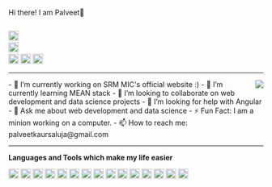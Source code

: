  Hi there! I am Palveet👋 
 
<code><a href="https://linkedin.com/in/palveetks"> <img height="20" src="https://cdns.iconmonstr.com/wp-content/assets/preview/2012/240/iconmonstr-linkedin-3.png"></a></code>
<code><a href="https://github.com/in/Palveet"> <img height="20" src="https://avatars1.githubusercontent.com/u/9919?s=200&v=4"></a></code>
<code><a href="https://twitter.com/palveet10"> <img height="20" src="https://www.iconfinder.com/data/icons/transparent-on-dark-grey/500/icon-03-512.png"></a></code>
<code><a href="https://www.hackerrank.com/palveet"><img height="20" src="https://geeksgod.com/wp-content/uploads/2020/04/hackerrank.png"></a></code>
<code><a href="https://leetcode.com/palveet/"><img height="20" src="https://media.licdn.com/dms/image/C4E0BAQFvx45x7j4Zhg/company-logo_200_200/0?e=2159024400&v=beta&t=Qk8MU_WjUw8GIpZtZhWF4rxpbuEEEJ6Eypq1q0loNzM"></a></code>
<hr>
<code><img align="right" src="https://media01.gameloft.com/web_mkt/minisites/minionrush/assets/mros/img/hi-res/minion-menu.png"></code>
- 🔭 I’m currently working on SRM MIC's official website :)
- 🌱 I’m currently learning MEAN stack
- 👯 I’m looking to collaborate on web development and data science projects
- 🤔 I’m looking for help with Angular
- 💬 Ask me about web development and data science
- ⚡️ Fun Fact: I am a minion working on a computer.
- 📫 How to reach me: palveetkaursaluja@gmail.com 
<hr>

**Languages and Tools which make my life easier**

<code><img height="20" src="https://upload.wikimedia.org/wikipedia/commons/thumb/6/61/HTML5_logo_and_wordmark.svg/1200px-HTML5_logo_and_wordmark.svg.png"></a></code>
<code><img height="20" src="https://upload.wikimedia.org/wikipedia/commons/thumb/d/d5/CSS3_logo_and_wordmark.svg/1200px-CSS3_logo_and_wordmark.svg.png"></a></code>
<code><img height="20" src="https://pbs.twimg.com/profile_images/827354992377860096/sUe4dG_L_400x400.jpg"></a></code>
<code><img height="20" src="https://upload.wikimedia.org/wikipedia/commons/thumb/c/cf/Angular_full_color_logo.svg/250px-Angular_full_color_logo.svg.png"></a></code>
<code><img height="20" src="https://miro.medium.com/max/640/1*-ivYkzeuYJedPKdEdfnNlg.png"></a></code>
<code><img height="20" src="https://images.g2crowd.com/uploads/product/image/social_landscape/social_landscape_21a537a2f60ea582bd213cab0722cb1a/express-js.png"></a></code>
<code><img height="20" src="https://upload.wikimedia.org/wikipedia/commons/thumb/d/d9/Node.js_logo.svg/1200px-Node.js_logo.svg.png"></a></code>
<code><img height="20" src="https://pbs.twimg.com/profile_images/532662364613525504/GN559Lfb.png"></a></code>
<code><img height="20" src="https://upload.wikimedia.org/wikipedia/commons/thumb/3/35/The_C_Programming_Language_logo.svg/1200px-The_C_Programming_Language_logo.svg.png"></code>
<code><img height="20" src="https://encrypted-tbn0.gstatic.com/images?q=tbn%3AANd9GcRrf2WV2V5nLRjM7tncFgHvgpcW1RNKZpJkcA&usqp=CAU"></a></code>
<code><img height="20" src="https://pluralsight.imgix.net/paths/python-7be70baaac.png"></a></code>
<code><img height="20" src="https://www.r-project.org/Rlogo.png"></a></code>
<code><img height="20" src="https://www.macworld.co.uk/cmsdata/features/3638150/setup_learn_sql_mac_thumb1200_4-3.jpg"></a></code>
<code><img height="20" src="https://dashboard.snapcraft.io/site_media/appmedia/2019/05/code_ozwVHSV.png"></a></code>
<code><img height="20" src="https://avatars3.githubusercontent.com/u/18133?s=200&v=4"></a></code>

